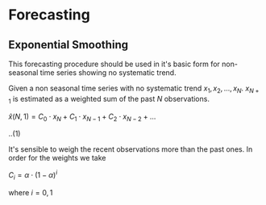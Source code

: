 # Forecasting
## Exponential Smoothing 
This forecasting procedure should be used in it's basic form for non-seasonal time series showing no systematic trend. 

Given a non seasonal time series with no systematic trend $x_1, x_2, ..., x_N$. $x_{N+1}$ is estimated as a weighted sum of the past $N$ observations. 

$\hat{x}(N,1)=C_0\cdot x_N+C_1\cdot x_{N-1}+C_2\cdot x_{N-2}+...$

..(1)

It's sensible to weigh the recent observations more than the past ones. In order for the weights we take 

$C_i = \alpha\cdot(1-\alpha)^i$

where $i=0,1$
